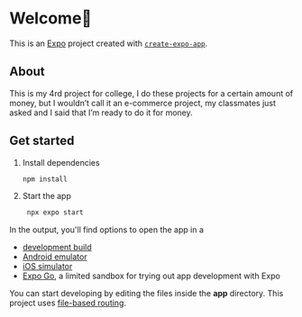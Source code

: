 # Welcome👋

This is an [Expo](https://expo.dev) project created with [`create-expo-app`](https://www.npmjs.com/package/create-expo-app).

## About

This is my 4rd project for college, I do these projects for a certain amount of money, but I wouldn’t call it an e-commerce project, my classmates just asked and I said that I’m ready to do it for money.

## Get started

1. Install dependencies

   ```bash
   npm install
   ```

2. Start the app

   ```bash
    npx expo start
   ```

In the output, you'll find options to open the app in a

- [development build](https://docs.expo.dev/develop/development-builds/introduction/)
- [Android emulator](https://docs.expo.dev/workflow/android-studio-emulator/)
- [iOS simulator](https://docs.expo.dev/workflow/ios-simulator/)
- [Expo Go](https://expo.dev/go), a limited sandbox for trying out app development with Expo

You can start developing by editing the files inside the **app** directory. This project uses [file-based routing](https://docs.expo.dev/router/introduction).
